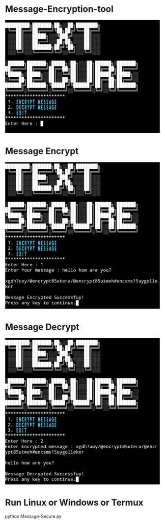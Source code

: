 # Message-Encryption-tool
![image alt](https://github.com/Kj-Anis/message-Encrypt-tool/blob/cbc0d84e6e7383b56edb162447e76266d3a5bc7f/Message-Encryption-tool.jpg)

# Message Encrypt
![image alt](https://github.com/Kj-Anis/message-Encrypt-tool/blob/1935c2d7069f512a8aff320282ce8ec624fe8fbf/Message-Encrypt.jpg)

# Message Decrypt

![image alt](https://github.com/Kj-Anis/message-Encrypt-tool/blob/13a6d797ef1901f56de1a1b3465e048988036c83/Message-decrypt.jpg)

# Run Linux or Windows or Termux
python Message-Secure.py
